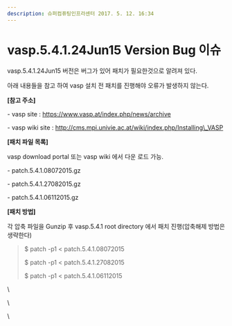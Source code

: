 ```yaml
---
description: 슈퍼컴퓨팅인프라센터 2017. 5. 12. 16:34
---
```


# vasp.5.4.1.24Jun15 Version Bug 이슈

vasp.5.4.1.24Jun15 버전은 버그가 있어 패치가 필요한것으로 알려져 있다.

아래 내용들을 참고 하여 vasp 설치 전 패치를 진행해야 오류가 발생하지 않는다.

&#x20;

**\[참고 주소]**

\- vasp site : https://www.vasp.at/index.php/news/archive

\- vasp wiki site : http://cms.mpi.univie.ac.at/wiki/index.php/Installing\_VASP

&#x20;

**\[패치 파일 목록]**

vasp download portal 또는 vasp wiki 에서 다운 로드 가능.

\- patch.5.4.1.08072015.gz

\- patch.5.4.1.27082015.gz

\- patch.5.4.1.06112015.gz

&#x20;

**\[패치 방법]**

각 압축 파일을 Gunzip 후 vasp.5.4.1 root directory 에서 패치 진행(압축해제 방법은 생략한다)

> $ patch -p1 < patch.5.4.1.08072015
>
> $ patch -p1 < patch.5.4.1.27082015
>
> $ patch -p1 < patch.5.4.1.06112015

\


\


\
